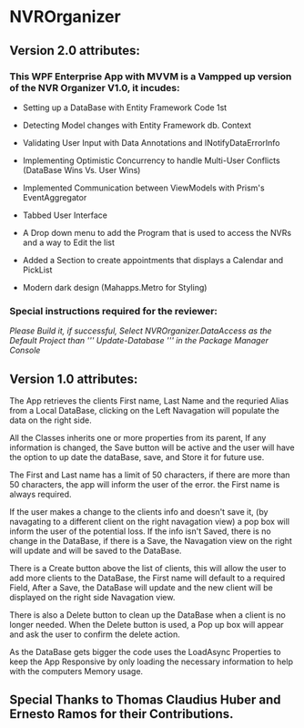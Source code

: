 # NVROrganizer

## Version 2.0 attributes:

### This WPF Enterprise App with MVVM is a Vampped up version of the NVR Organizer V1.0, it incudes:

- Setting up a DataBase with Entity Framework Code 1st

- Detecting Model changes with Entity Framework db. Context

- Validating User Input with Data Annotations and INotifyDataErrorInfo

- Implementing Optimistic Concurrency to handle Multi-User Conflicts (DataBase Wins Vs. User Wins)

- Implemented Communication between ViewModels with Prism's EventAggregator

- Tabbed User Interface 

- A Drop down menu to add the Program that is used to access the NVRs and a way to Edit the list 

- Added a Section to create appointments that displays a Calendar and PickList

- Modern dark design (Mahapps.Metro for Styling)

 ### Special instructions required for the reviewer:
*Please Build it, if successful, Select NVROrganizer.DataAccess as the Default Project than ''' Update-Database ''' in the Package Manager Console*



## Version 1.0 attributes:

The App retrieves the clients First name, Last Name and the requried Alias from a Local DataBase, clicking on the Left Navagation will populate the data on the right side.

All the Classes inherits one or more properties from its parent, If any information is changed, the Save button will be active and the user will have the option to
up date the dataBase, save, and Store it for future use. 

The First and Last name has a limit of 50 characters, if there are more than 50 characters, the app will inform the user of the error. the First name is always required.

If the user makes a change to the clients info and doesn't save it, (by navagating to a different client on the right navagation view) a pop box will inform the user of 
the potential loss. If the info isn't Saved, there is no change in the DataBase, if there is a Save, the Navagation view on the right will update and will be saved to the
DataBase.

There is a Create button above the list of clients, this will allow the user to add more clients to the DataBase, the First name will default to a required Field, After a 
Save, the DataBase will update and the new client will be displayed on the right side Navagation view.

There is also a Delete button to clean up the DataBase when a client is no longer needed. When the Delete button is used, a Pop up box will appear and ask the user to
confirm the delete action.

As the DataBase gets bigger the code uses the LoadAsync Properties to keep the App Responsive by only loading the necessary information to help with the 
computers Memory usage.

## Special Thanks to Thomas Claudius Huber and Ernesto Ramos for their Contributions.
